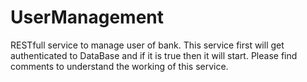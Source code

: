 # UserManagement
RESTfull service to manage user of bank.
This service first will get authenticated to DataBase and if it is true then it will start.
Please find comments to understand the working of this service.
